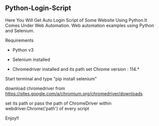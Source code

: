 ## Python-Login-Script
Here You Will Get Auto Login Script of Some Website Using Python.It Comes Under Web Automation.
Web automation examples using Python and Selenium.

Requirements

- Python v3

- Selenium installed

- Chromedriver installed and its path set
  Chrome version : 114.*

Start terminal and type "pip install selenium"

download chromedriver from https://sites.google.com/a/chromium.org/chromedriver/downloads

set its path or pass the path of ChromeDriver within webdriver.Chrome('path') of every script

Enjoy!!
